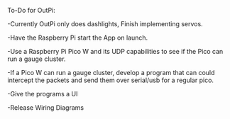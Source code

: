 To-Do for OutPi:

-Currently OutPi only does dashlights, Finish implementing servos.

-Have the Raspberry Pi start the App on launch.

-Use a Raspberry Pi Pico W and its UDP capabilities to see if the Pico can run a gauge cluster.

-If a Pico W can run a gauge cluster, develop a program that can could intercept the packets and send them over serial/usb for a regular pico.

-Give the programs a UI

-Release Wiring Diagrams
